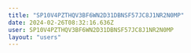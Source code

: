 ```yaml
---
title: "SP10V4PZTHQV3BF6WN2D31DBNSF57JC8J1NR2N0MP"
date: 2024-02-26T08:32:16.636Z
user: SP10V4PZTHQV3BF6WN2D31DBNSF57JC8J1NR2N0MP
layout: "users"
---
```

    